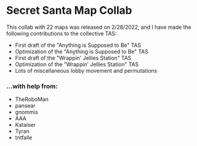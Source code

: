 # Secret Santa Map Collab
This collab with 22 maps was released on 2/28/2022, and I have made the following contributions to the collective TAS:

- First draft of the "Anything is Supposed to Be" TAS
- Optimization of the "Anything is Supposed to Be" TAS
- First draft of the "Wrappin' Jellies Station" TAS
- Optimization of the "Wrappin' Jellies Station" TAS
- Lots of miscellaneous lobby movement and permutations

### ...with help from:

- TheRoboMan
- pansear
- gnommis
- AAA
- Kataiser
- Tyran
- tntfalle
